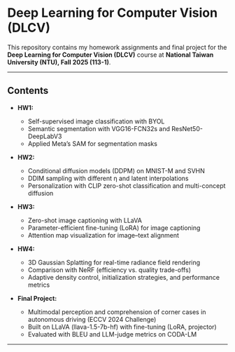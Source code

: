 # Deep Learning for Computer Vision (DLCV)

This repository contains my homework assignments and final project for the **Deep Learning for Computer Vision (DLCV)** course at **National Taiwan University (NTU), Fall 2025 (113-1)**.  

---

## Contents

- **HW1:**  
  - Self-supervised image classification with BYOL
  - Semantic segmentation with VGG16-FCN32s and ResNet50-DeepLabV3  
  - Applied Meta’s SAM for segmentation masks  

- **HW2:**  
  - Conditional diffusion models (DDPM) on MNIST-M and SVHN  
  - DDIM sampling with different η and latent interpolations  
  - Personalization with CLIP zero-shot classification and multi-concept diffusion  

- **HW3:**  
  - Zero-shot image captioning with LLaVA  
  - Parameter-efficient fine-tuning (LoRA) for image captioning  
  - Attention map visualization for image–text alignment  

- **HW4:**  
  - 3D Gaussian Splatting for real-time radiance field rendering  
  - Comparison with NeRF (efficiency vs. quality trade-offs)  
  - Adaptive density control, initialization strategies, and performance metrics  

- **Final Project:**  
  - Multimodal perception and comprehension of corner cases in autonomous driving (ECCV 2024 Challenge)  
  - Built on LLaVA (llava-1.5-7b-hf) with fine-tuning (LoRA, projector)  
  - Evaluated with BLEU and LLM-judge metrics on CODA-LM   


---
